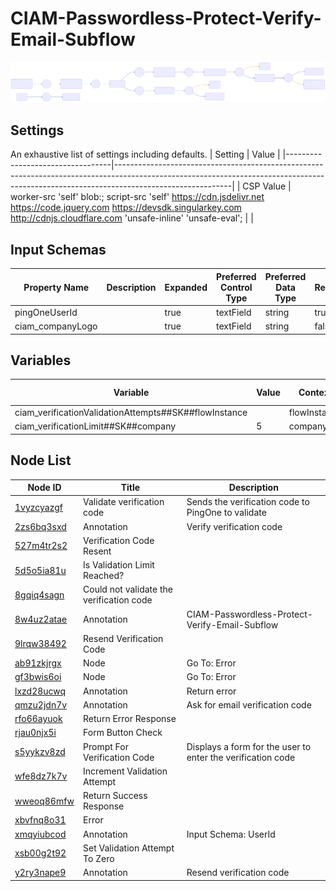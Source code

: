 # CIAM-Passwordless-Protect-Verify-Email-Subflow

![Flowchart Diagram](CIAMPasswordlessProtectVerifyEmailSubflow.svg) 

## Settings
An exhaustive list of settings including defaults.
| Setting                          | Value                                                                                                                                                                                   |
|----------------------------------|-----------------------------------------------------------------------------------------------------------------------------------------------------------------------------------------|
| CSP Value                        | worker-src &#39;self&#39; blob:; script-src &#39;self&#39; https://cdn.jsdelivr.net https://code.jquery.com https://devsdk.singularkey.com http://cdnjs.cloudflare.com &#39;unsafe-inline&#39; &#39;unsafe-eval&#39;; | 
 |

## Input Schemas
| Property Name | Description | Expanded | Preferred Control Type | Preferred Data Type | Required |
|----------------------------------|-----------------|-----------------|-----------------|-----------------|-----------------|
| pingOneUserId |  | true | textField | string | true | 
 | ciam_companyLogo |  | true | textField | string | false | 
 


## Variables
| Variable | Value | Context | Display Name | Field Type | Min | Max | Mutable | Type |                                                                                                                                                                
|----------------------------------|-----------------|-----------------|-----------------|-----------------|-----------------|-----------------|-----------------|-----------------|
| ciam_verificationValidationAttempts##SK##flowInstance |  | flowInstance |  | number | 0 | 2000 | true | property | 
 | ciam_verificationLimit##SK##company | 5 | company |  | number | 0 | 2000 | false | property | 
 



## Node List
| Node ID | Title | Description |
|----------------------------------|-----------------|-----------------|
| [1vyzcyazgf](./nodes/1vyzcyazgf.md) | Validate verification code | Sends the verification code to PingOne to validate | 
 | [2zs6bq3sxd](./nodes/2zs6bq3sxd.md) | Annotation | Verify verification code | 
 | [527m4tr2s2](./nodes/527m4tr2s2.md) | Verification Code Resent |  | 
 | [5d5o5ia81u](./nodes/5d5o5ia81u.md) | Is Validation Limit Reached? |  | 
 | [8gqiq4sagn](./nodes/8gqiq4sagn.md) | Could not validate the verification code |  | 
 | [8w4uz2atae](./nodes/8w4uz2atae.md) | Annotation | CIAM-Passwordless-Protect-Verify-Email-Subflow | 
 | [9lrqw38492](./nodes/9lrqw38492.md) | Resend Verification Code |  | 
 | [ab91zkjrgx](./nodes/ab91zkjrgx.md) | Node | Go To: Error | 
 | [gf3bwis6oi](./nodes/gf3bwis6oi.md) | Node | Go To: Error | 
 | [lxzd28ucwq](./nodes/lxzd28ucwq.md) | Annotation | Return error | 
 | [qmzu2jdn7v](./nodes/qmzu2jdn7v.md) | Annotation | Ask for email verification code | 
 | [rfo66ayuok](./nodes/rfo66ayuok.md) | Return Error Response |  | 
 | [rjau0njx5i](./nodes/rjau0njx5i.md) | Form Button Check |  | 
 | [s5yykzv8zd](./nodes/s5yykzv8zd.md) | Prompt For Verification Code | Displays a form for the user to enter the verification code | 
 | [wfe8dz7k7v](./nodes/wfe8dz7k7v.md) | Increment Validation Attempt |  | 
 | [wweoq86mfw](./nodes/wweoq86mfw.md) | Return Success Response |  | 
 | [xbvfnq8o31](./nodes/xbvfnq8o31.md) | Error |  | 
 | [xmqyiubcod](./nodes/xmqyiubcod.md) | Annotation | Input Schema: UserId | 
 | [xsb00g2t92](./nodes/xsb00g2t92.md) | Set Validation Attempt To Zero |  | 
 | [y2ry3nape9](./nodes/y2ry3nape9.md) | Annotation | Resend verification code | 
 
